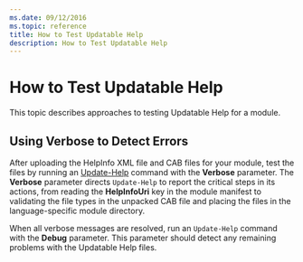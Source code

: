 ```yaml
---
ms.date: 09/12/2016
ms.topic: reference
title: How to Test Updatable Help
description: How to Test Updatable Help
---
```

# How to Test Updatable Help

This topic describes approaches to testing Updatable Help for a module.

## Using Verbose to Detect Errors

After uploading the HelpInfo XML file and CAB files for your module, test the files by running an
[Update-Help](/powershell/module/Microsoft.PowerShell.Core/Update-Help) command with the **Verbose**
parameter. The **Verbose** parameter directs `Update-Help` to report the critical steps in its
actions, from reading the **HelpInfoUri** key in the module manifest to validating the file types in
the unpacked CAB file and placing the files in the language-specific module directory.

When all verbose messages are resolved, run an `Update-Help` command with the **Debug** parameter.
This parameter should detect any remaining problems with the Updatable Help files.
